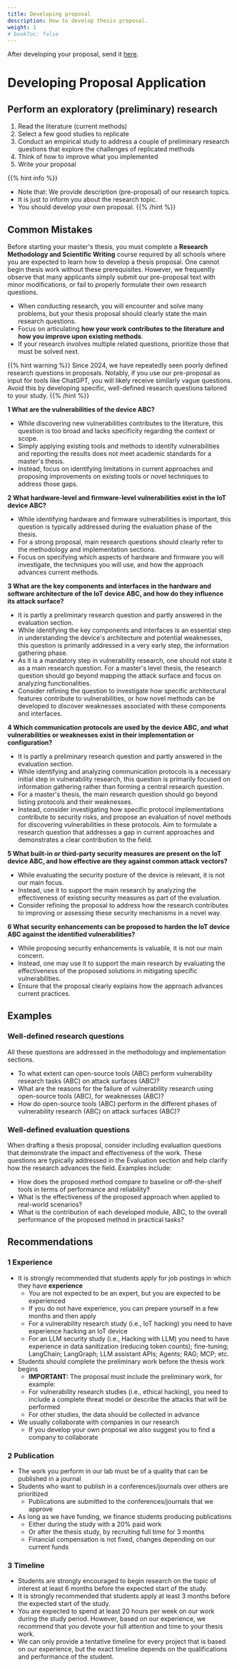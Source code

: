 ```yaml
---
title: Developing proposal
description: How to develop thesis proposal.
weight: 1
# bookToc: false
---
```


After developing your proposal, send it [here](apply-thesis).

# Developing Proposal Application

## Perform an exploratory (preliminary) research

1. Read the literature (current methods)
2. Select a few good studies to replicate
3. Conduct an empirical study to address a couple of preliminary research questions that explore the challenges of replicated methods
4. Think of how to improve what you implemented
5. Write your proposal

{{% hint info %}}
- Note that: We provide description (pre-proposal) of our research topics.
- It is just to inform you about the research topic.
- You should develop your own proposal.
{{% /hint %}}

## Common Mistakes

Before starting your master's thesis, you must complete a **Research Methodology and Scientific Writing** course required by all schools where you are expected to learn how to develop a thesis proposal. One cannot begin thesis work without these prerequisites. However, we frequently observe that many applicants simply submit our pre-proposal text with minor modifications, or fail to properly formulate their own research questions.

- When conducting research, you will encounter and solve many problems, but your thesis proposal should clearly state the main research questions. 
- Focus on articulating **how your work contributes to the literature and how you improve upon existing methods**. 
- If your research involves multiple related questions, prioritize those that must be solved next.

{{% hint warning %}}
Since 2024, we have repeatedly seen poorly defined research questions in proposals. Notably, if you use our pre-proposal as input for tools like ChatGPT, you will likely receive similarly vague questions. Avoid this by developing specific, well-defined research questions tailored to your study.
{{% /hint %}}

**1 What are the vulnerabilities of the device ABC?**

- While discovering new vulnerabilities contributes to the literature, this question is too broad and lacks specificity regarding the context or scope. 
- Simply applying existing tools and methods to identify vulnerabilities and reporting the results does not meet academic standards for a master's thesis. 
- Instead, focus on identifying limitations in current approaches and proposing improvements on existing tools or novel techniques to address those gaps.

**2 What hardware-level and firmware-level vulnerabilities exist in the IoT device ABC?**

- While identifying hardware and firmware vulnerabilities is important, this question is typically addressed during the evaluation phase of the thesis. 
- For a strong proposal, main research questions should clearly refer to the methodology and implementation sections. 
- Focus on specifying which aspects of hardware and firmware you will investigate, the techniques you will use, and how the approach advances current methods.

**3 What are the key components and interfaces in the hardware and software architecture of the IoT device ABC, and how do they influence its attack surface?**

- It is partly a preliminary research question and partly answered in the evaluation section.
- While identifying the key components and interfaces is an essential step in understanding the device's architecture and potential weaknesses, this question is primarily addressed in a very early step, the information gathering phase. 
- As it is a mandatory step in vulnerability research, one should not state it as a main research question. For a master's level thesis, the research question should go beyond mapping the attack surface and focus on analyzing functionalities. 
- Consider refining the question to investigate how specific architectural features contribute to vulnerabilities, or how novel methods can be developed to discover weaknesses associated with these components and interfaces.

**4 Which communication protocols are used by the device ABC, and what vulnerabilities or weaknesses exist in their implementation or configuration?**

- It is partly a preliminary research question and partly answered in the evaluation section.
- While identifying and analyzing communication protocols is a necessary initial step in vulnerability research, this question is primarily focused on information gathering rather than forming a central research question. 
- For a master's thesis, the main research question should go beyond listing protocols and their weaknesses. 
- Instead, consider investigating how specific protocol implementations contribute to security risks, and propose an evaluation of novel methods for discovering vulnerabilities in these protocols. Aim to formulate a research question that addresses a gap in current approaches and demonstrates a clear contribution to the field.

**5 What built-in or third-party security measures are present on the IoT device ABC, and how effective are they against common attack vectors?**

- While evaluating the security posture of the device is relevant, it is not our main focus.
- Instead, use it to support the main research by analyzing the effectiveness of existing security measures as part of the evaluation. 
- Consider refining the proposal to address how the research contributes to improving or assessing these security mechanisms in a novel way.

**6 What security enhancements can be proposed to harden the IoT device ABC against the identified vulnerabilities?**

- While proposing security enhancements is valuable, it is not our main concern. 
- Instead, one may use it to support the main research by evaluating the effectiveness of the proposed solutions in mitigating specific vulnerabilities. 
- Ensure that the proposal clearly explains how the approach advances current practices.

## Examples

### Well-defined research questions

All these questions are addressed in the methodology and implementation sections.

- To what extent can open-source tools (ABC) perform vulnerability research tasks (ABC) on attack surfaces (ABC)?
- What are the reasons for the failure of vulnerability research using open-source tools (ABC), for weaknesses (ABC)?
- How do open-source tools (ABC) perform in the different phases of vulnerability research (ABC) on attack surfaces (ABC)?

### Well-defined evaluation questions

When drafting a thesis proposal, consider including evaluation questions that demonstrate the impact and effectiveness of the work. These questions are typically addressed in the Evaluation section and help clarify how the research advances the field. Examples include:

- How does the proposed method compare to baseline or off-the-shelf tools in terms of performance and reliability?
- What is the effectiveness of the proposed approach when applied to real-world scenarios?
- What is the contribution of each developed module, ABC, to the overall performance of the proposed method in practical tasks?


## Recommendations

### 1 Experience

- It is strongly recommended that students apply for job postings in which they have **experience**
  - You are not expected to be an expert, but you are expected to be experienced
  - If you do not have experience, you can prepare yourself in a few months and then apply
  - For a vulnerability research study (i.e., IoT hacking) you need to have experience hacking an IoT device
  - For an LLM security study (i.e., Hacking with LLM) you need to have experience in data sanitization (reducing token counts); fine-tuning; LangChain; LangGraph; LLM assistant APIs; Agents; RAG; MCP; etc.
- Students should complete the preliminary work before the thesis work begins
  - **IMPORTANT:** The proposal must include the preliminary work, for example:
  - For vulnerability research studies (i.e., ethical hacking), you need to include a complete threat model or describe the attacks that will be performed
  - For other studies, the data should be collected in advance
- We usually collaborate with companies in our research
  - If you develop your own proposal we also suggest you to find a company to collaborate

### 2 Publication

- The work you perform in our lab must be of a quality that can be published in a journal
- Students who want to publish in a conferences/journals over others are prioritized
  - Publications are submitted to the conferences/journals that we approve
- As long as we have funding, we finance students producing publications
  - Either during the study with a 20% paid work
  - Or after the thesis study, by recruiting full time for 3 months
  - Financial compensation is not fixed, changes depending on our current funds

### 3 Timeline

- Students are strongly encouraged to begin research on the topic of interest at least 6 months before the expected start of the study.
- It is strongly recommended that students apply at least 3 months before the expected start of the study.
- You are expected to spend at least 20 hours per week on our work during the study period. However, based on our experience, we recommend that you devote your full attention and time to your thesis work.
- We can only provide a tentative timeline for every project that is based on our experience, but the exact timeline depends on the qualifications and performance of the student.

